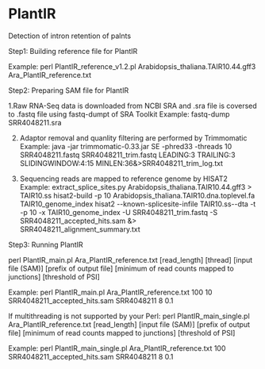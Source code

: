 # PlantIR
Detection of intron retention of palnts


Step1: Building reference file for PlantIR


Example:
perl PlantIR_reference_v1.2.pl Arabidopsis_thaliana.TAIR10.44.gff3 Ara_PlantIR_reference.txt


Step2: Preparing SAM file for PlantIR


1.Raw RNA-Seq data is downloaded from NCBI SRA and .sra file is coversed to .fastq file using fastq-dumpt of SRA Toolkit
Example:
fastq-dump SRR4048211.sra

2. Adaptor removal and quanlity filtering are performed by Trimmomatic
Example:
java -jar trimmomatic-0.33.jar SE -phred33 -threads 10 SRR4048211.fastq SRR4048211_trim.fastq LEADING:3 TRAILING:3 SLIDINGWINDOW:4:15 MINLEN:36&>SRR4048211_trim_log.txt

3. Sequencing reads are mapped to reference genome by HISAT2
Example:
extract_splice_sites.py Arabidopsis_thaliana.TAIR10.44.gff3 > TAIR10.ss
hisat2-build -p 10 Arabidopsis_thaliana.TAIR10.dna.toplevel.fa TAIR10_genome_index
hisat2 --known-splicesite-infile TAIR10.ss--dta -t -p 10 -x TAIR10_genome_index -U SRR4048211_trim.fastq -S SRR4048211_accepted_hits.sam &> SRR4048211_alignment_summary.txt


Step3: Running PlantIR


perl PlantIR_main.pl Ara_PlantIR_reference.txt [read_length] [thread] [input file (SAM)] [prefix of output file] [minimum of read counts mapped to junctions] [threshold of PSI]

Example:
perl PlantIR_main.pl Ara_PlantIR_reference.txt 100 10 SRR4048211_accepted_hits.sam SRR4048211 8 0.1

If multithreading is not supported by your Perl:
perl PlantIR_main_single.pl Ara_PlantIR_reference.txt [read_length] [input file (SAM)] [prefix of output file] [minimum of read counts mapped to junctions] [threshold of PSI]

Example:
perl PlantIR_main_single.pl Ara_PlantIR_reference.txt 100 SRR4048211_accepted_hits.sam SRR4048211 8 0.1
